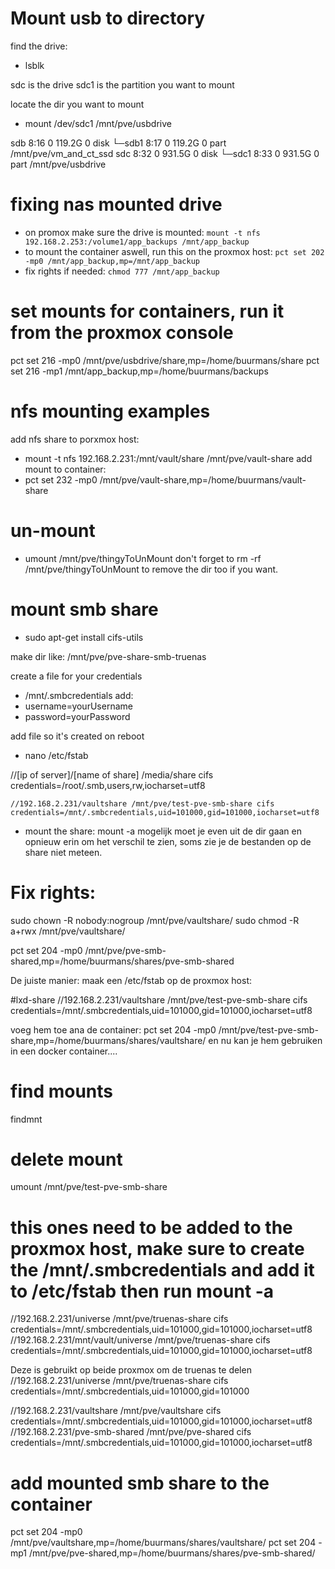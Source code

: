 # Mount usb to directory
find the drive:
 - lsblk

sdc is the drive
sdc1 is the partition you want to mount

locate the dir you want to mount
- mount /dev/sdc1 /mnt/pve/usbdrive

sdb                            8:16   0 119.2G  0 disk 
└─sdb1                         8:17   0 119.2G  0 part /mnt/pve/vm_and_ct_ssd
sdc                            8:32   0 931.5G  0 disk 
└─sdc1                         8:33   0 931.5G  0 part /mnt/pve/usbdrive


# fixing nas mounted drive
 - on promox make sure the drive is mounted:
``` mount -t nfs 192.168.2.253:/volume1/app_backups /mnt/app_backup ```
 - to mount the container aswell, run this on the proxmox host:
```pct set 202 -mp0 /mnt/app_backup,mp=/mnt/app_backup```
 - fix rights if needed: ```chmod 777 /mnt/app_backup```

# set mounts for containers, run it from the proxmox console
 pct set 216 -mp0 /mnt/pve/usbdrive/share,mp=/home/buurmans/share
 pct set 216 -mp1 /mnt/app_backup,mp=/home/buurmans/backups

# nfs mounting examples 
add nfs share to porxmox host:
 - mount -t nfs 192.168.2.231:/mnt/vault/share /mnt/pve/vault-share
add mount to container:
 - pct set 232 -mp0 /mnt/pve/vault-share,mp=/home/buurmans/vault-share

# un-mount
 - umount /mnt/pve/thingyToUnMount
don't forget to rm -rf /mnt/pve/thingyToUnMount to remove the dir too if you want.

# mount smb share
 - sudo apt-get install cifs-utils

make dir like: /mnt/pve/pve-share-smb-truenas

create a file for your credentials
  - /mnt/.smbcredentials
add:
 - username=yourUsername
 - password=yourPassword

add file so it's created on reboot
 - nano /etc/fstab

//[ip of server]/[name of share] /media/share cifs credentials=/root/.smb,users,rw,iocharset=utf8
```
//192.168.2.231/vaultshare /mnt/pve/test-pve-smb-share cifs credentials=/mnt/.smbcredentials,uid=101000,gid=101000,iocharset=utf8

```
 - mount the share:
 mount -a
mogelijk moet je even uit de dir gaan en opnieuw erin om het verschil te zien, soms zie je de bestanden op de share niet meteen.


# Fix rights:
sudo chown -R nobody:nogroup /mnt/pve/vaultshare/
sudo chmod -R a+rwx /mnt/pve/vaultshare/

pct set 204 -mp0 /mnt/pve/pve-smb-shared,mp=/home/buurmans/shares/pve-smb-shared



De juiste manier:
maak een /etc/fstab op de proxmox host:

#lxd-share
//192.168.2.231/vaultshare /mnt/pve/test-pve-smb-share cifs credentials=/mnt/.smbcredentials,uid=101000,gid=101000,iocharset=utf8

voeg hem toe ana de container:
pct set 204 -mp0 /mnt/pve/test-pve-smb-share,mp=/home/buurmans/shares/vaultshare/
en nu kan je hem gebruiken in een docker container....

# find mounts
findmnt

# delete mount 
umount /mnt/pve/test-pve-smb-share

# this ones need to be added to the proxmox host, make sure to create the /mnt/.smbcredentials and add it to /etc/fstab then run mount -a

//192.168.2.231/universe /mnt/pve/truenas-share cifs credentials=/mnt/.smbcredentials,uid=101000,gid=101000,iocharset=utf8
//192.168.2.231/mnt/vault/universe /mnt/pve/truenas-share cifs credentials=/mnt/.smbcredentials,uid=101000,gid=101000,iocharset=utf8

Deze is gebruikt op beide proxmox om de truenas te delen
//192.168.2.231/universe /mnt/pve/truenas-share cifs credentials=/mnt/.smbcredentials,uid=101000,gid=101000

//192.168.2.231/vaultshare /mnt/pve/vaultshare cifs credentials=/mnt/.smbcredentials,uid=101000,gid=101000,iocharset=utf8
//192.168.2.231/pve-smb-shared /mnt/pve/pve-shared cifs credentials=/mnt/.smbcredentials,uid=101000,gid=101000,iocharset=utf8

# add mounted smb share to the container
pct set 204 -mp0 /mnt/pve/vaultshare,mp=/home/buurmans/shares/vaultshare/
pct set 204 -mp1 /mnt/pve/pve-shared,mp=/home/buurmans/shares/pve-smb-shared/